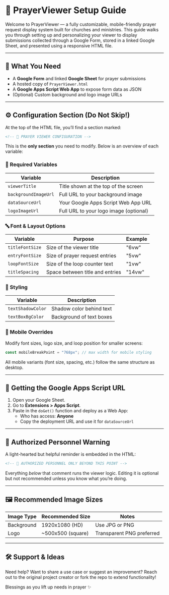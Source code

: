 # 🙏 PrayerViewer Setup Guide

Welcome to PrayerViewer — a fully customizable, mobile-friendly prayer request display system built for churches and ministries. This guide walks you through setting up and personalizing your viewer to display submissions collected through a Google Form, stored in a linked Google Sheet, and presented using a responsive HTML file.

---

## 🚀 What You Need

- A **Google Form** and linked **Google Sheet** for prayer submissions
- A hosted copy of `PrayerViewer.html`
- A **Google Apps Script Web App** to expose form data as JSON
- (Optional) Custom background and logo image URLs

---

## ⚙️ Configuration Section (Do Not Skip!)
At the top of the HTML file, you’ll find a section marked:
```html
<!-- 🔧 PRAYER VIEWER CONFIGURATION -->
```
This is the **only section** you need to modify. Below is an overview of each variable:

### 📄 Required Variables
| Variable               | Description                                              |
|------------------------|----------------------------------------------------------|
| `viewerTitle`          | Title shown at the top of the screen                    |
| `backgroundImageUrl`   | Full URL to your background image                       |
| `dataSourceUrl`        | Your Google Apps Script Web App URL                     |
| `logoImageUrl`         | Full URL to your logo image (optional)                  |

### 🔤 Font & Layout Options
| Variable            | Purpose                          | Example           |
|---------------------|----------------------------------|-------------------|
| `titleFontSize`     | Size of the viewer title         | "6vw"             |
| `entryFontSize`     | Size of prayer request entries   | "5vw"             |
| `loopFontSize`      | Size of the loop counter text    | "1vw"             |
| `titleSpacing`      | Space between title and entries  | "14vw"            |

### 🎨 Styling
| Variable              | Description                                |
|-----------------------|--------------------------------------------|
| `textShadowColor`     | Shadow color behind text                  |
| `textBoxBgColor`      | Background of text boxes                  |

### 📱 Mobile Overrides
Modify font sizes, logo size, and loop position for smaller screens:
```javascript
const mobileBreakPoint = "768px"; // max width for mobile styling
```
All mobile variants (font size, spacing, etc.) follow the same structure as desktop.

---

## 📡 Getting the Google Apps Script URL
1. Open your Google Sheet.
2. Go to **Extensions > Apps Script**.
3. Paste in the `doGet()` function and deploy as a Web App:
   - Who has access: **Anyone**
   - Copy the deployment URL and use it for `dataSourceUrl`

---

## 🧠 Authorized Personnel Warning
A light-hearted but helpful reminder is embedded in the HTML:
```html
<!-- 🧠 AUTHORIZED PERSONNEL ONLY BEYOND THIS POINT -->
```
Everything *below* that comment runs the viewer logic. Editing it is optional but not recommended unless you know what you’re doing.

---

## 🖼 Recommended Image Sizes
| Image Type    | Recommended Size     | Notes                            |
|---------------|-----------------------|----------------------------------|
| Background    | 1920x1080 (HD)        | Use JPG or PNG                   |
| Logo          | ~500x500 (square)     | Transparent PNG preferred        |

---

## 🛠 Support & Ideas
Need help? Want to share a use case or suggest an improvement?
Reach out to the original project creator or fork the repo to extend functionality!

Blessings as you lift up needs in prayer ✨

